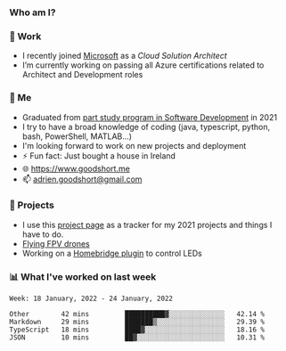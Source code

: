 ### Who am I?

<!--
**goodshort/goodshort** is a ✨ _special_ ✨ repository because its `README.md` (this file) appears on your GitHub profile.
-->
### 💼 Work
- I recently joined [Microsoft](https://www.microsoft.com/) as a _Cloud Solution Architect_
- I’m currently working on passing all Azure certifications related to Architect and Development roles

### 🌱 Me
- Graduated from [part study program in Software Development](https://www.goodshort.me/who-am-i/studies#higher-diploma-in-software-development) in 2021
- I try to have a broad knowledge of coding (java, typescript, python, bash, PowerShell, MATLAB...)
- I'm looking forward to work on new projects and deployment
- ⚡ Fun fact: Just bought a house in Ireland
- 🌐 https://www.goodshort.me
- 📫 adrien.goodshort@gmail.com

### 🚧 Projects

- I use this [project page](https://github.com/users/goodshort/projects/2) as a tracker for my 2021 projects and things I have to do.
- [Flying FPV drones](https://www.youtube.com/watch?v=PdOF5c4RF18&list=PLhU-As_kQhM6L6iwidza6sSdfxEybA7VZ)
- Working on a [Homebridge plugin](https://github.com/goodshort/homebridge-wled-preset) to control LEDs

### 📊 What I've worked on last week

<!--START_SECTION:waka-->
```text
Week: 18 January, 2022 - 24 January, 2022

Other        42 mins         ██████████▓░░░░░░░░░░░░░░   42.14 % 
Markdown     29 mins         ███████▒░░░░░░░░░░░░░░░░░   29.39 % 
TypeScript   18 mins         ████▓░░░░░░░░░░░░░░░░░░░░   18.16 % 
JSON         10 mins         ██▓░░░░░░░░░░░░░░░░░░░░░░   10.31 % 
```
<!--END_SECTION:waka-->
